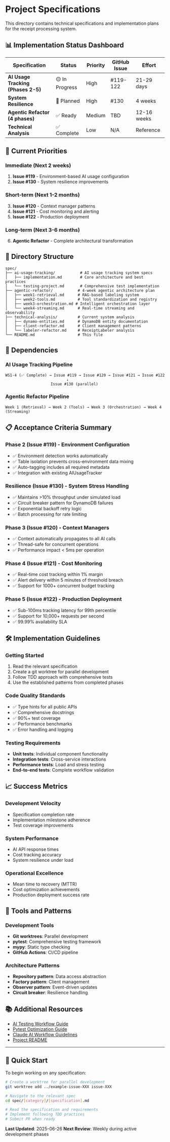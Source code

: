 # Project Specifications

This directory contains technical specifications and implementation plans for the receipt processing system.

## 📊 Implementation Status Dashboard

| Specification | Status | Priority | GitHub Issue | Effort |
|---------------|--------|----------|--------------|---------|
| **AI Usage Tracking (Phases 2-5)** | 🟡 In Progress | High | #119-122 | 21-29 days |
| **System Resilience** | 🔴 Planned | High | #130 | 4 weeks |
| **Agentic Refactor (4 phases)** | ✅ Ready | Medium | TBD | 12-16 weeks |
| **Technical Analysis** | ✅ Complete | Low | N/A | Reference |

## 🎯 Current Priorities

### **Immediate (Next 2 weeks)**
1. **Issue #119** - Environment-based AI usage configuration
2. **Issue #130** - System resilience improvements

### **Short-term (Next 1-2 months)**
3. **Issue #120** - Context manager patterns
4. **Issue #121** - Cost monitoring and alerting
5. **Issue #122** - Production deployment

### **Long-term (Next 3-6 months)**
6. **Agentic Refactor** - Complete architectural transformation

## 📁 Directory Structure

```
spec/
├── ai-usage-tracking/           # AI usage tracking system specs
│   ├── implementation.md        # Core architecture and best practices
│   └── testing-project.md       # Comprehensive test implementation
├── agentic-refactor/           # 4-week agentic architecture plan
│   ├── week1-retrieval.md      # RAG-based labeling system
│   ├── week2-tools.md          # Tool standardization and registry
│   ├── week3-orchestration.md # Intelligent orchestration layer
│   └── week4-streaming.md      # Real-time streaming and observability
├── technical-analysis/         # Current system analysis
│   ├── dynamo-entities.md      # DynamoDB entity documentation
│   ├── client-refactor.md      # Client management patterns
│   └── labeler-refactor.md     # ReceiptLabeler analysis
└── README.md                   # This file
```

## 🔗 Dependencies

### **AI Usage Tracking Pipeline**
```
WS1-4 (✅ Complete) → Issue #119 → Issue #120 → Issue #121 → Issue #122
                           ↓
                    Issue #130 (parallel)
```

### **Agentic Refactor Pipeline**
```
Week 1 (Retrieval) → Week 2 (Tools) → Week 3 (Orchestration) → Week 4 (Streaming)
```

## 📋 Acceptance Criteria Summary

### **Phase 2 (Issue #119) - Environment Configuration**
- ✅ Environment detection works automatically
- ✅ Table isolation prevents cross-environment data mixing
- ✅ Auto-tagging includes all required metadata
- ✅ Integration with existing AIUsageTracker

### **Resilience (Issue #130) - System Stress Handling**
- ✅ Maintains >10% throughput under simulated load
- ✅ Circuit breaker pattern for DynamoDB failures
- ✅ Exponential backoff retry logic
- ✅ Batch processing for rate limiting

### **Phase 3 (Issue #120) - Context Managers**
- ✅ Context automatically propagates to all AI calls
- ✅ Thread-safe for concurrent operations
- ✅ Performance impact < 5ms per operation

### **Phase 4 (Issue #121) - Cost Monitoring**
- ✅ Real-time cost tracking within 1% margin
- ✅ Alert delivery within 5 minutes of threshold breach
- ✅ Support for 1000+ concurrent budget tracking

### **Phase 5 (Issue #122) - Production Deployment**
- ✅ Sub-100ms tracking latency for 99th percentile
- ✅ Support for 10,000+ requests per second
- ✅ 99.99% availability SLA

## 🛠 Implementation Guidelines

### **Getting Started**
1. Read the relevant specification
2. Create a git worktree for parallel development
3. Follow TDD approach with comprehensive tests
4. Use the established patterns from completed phases

### **Code Quality Standards**
- ✅ Type hints for all public APIs
- ✅ Comprehensive docstrings
- ✅ 90%+ test coverage
- ✅ Performance benchmarks
- ✅ Error handling and logging

### **Testing Requirements**
- **Unit tests**: Individual component functionality
- **Integration tests**: Cross-service interactions
- **Performance tests**: Load and stress testing
- **End-to-end tests**: Complete workflow validation

## 📈 Success Metrics

### **Development Velocity**
- Specification completion rate
- Implementation milestone adherence
- Test coverage improvements

### **System Performance**
- AI API response times
- Cost tracking accuracy
- System resilience under load

### **Operational Excellence**
- Mean time to recovery (MTTR)
- Cost optimization achievements
- Production deployment success rate

## 🔧 Tools and Patterns

### **Development Tools**
- **Git worktrees**: Parallel development
- **pytest**: Comprehensive testing framework
- **mypy**: Static type checking
- **GitHub Actions**: CI/CD pipeline

### **Architecture Patterns**
- **Repository pattern**: Data access abstraction
- **Factory pattern**: Client management
- **Observer pattern**: Event-driven updates
- **Circuit breaker**: Resilience handling

## 📚 Additional Resources

- [AI Testing Workflow Guide](../docs/ai-testing-workflow.md)
- [Pytest Optimization Guide](../docs/pytest-optimization-guide.md)
- [Claude AI Workflow Guidelines](../CLAUDE.md)
- [Project README](../README.md)

---

## 🚀 Quick Start

To begin working on any specification:

```bash
# Create a worktree for parallel development
git worktree add ../example-issue-XXX issue-XXX

# Navigate to the relevant spec
cd spec/[category]/[specification].md

# Read the specification and requirements
# Implement following TDD practices
# Submit PR when ready
```

**Last Updated**: 2025-06-26
**Next Review**: Weekly during active development phases
